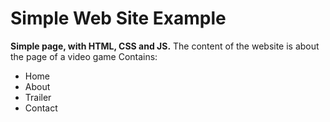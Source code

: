 # Simple Web Site Example
**Simple page, with HTML, CSS and JS.**
The content of the website is about the page of a video game
Contains:
 - Home
 - About
 - Trailer
 - Contact
